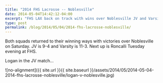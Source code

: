 ```yaml
---
title: "2014 FHS Lacrosse -- Noblesville"
date: 2014-05-04T14:42:12-04:00
excerpt: "FHS LAX back on track with wins over Noblesville JV and Varsity teams."
type: post
permalink: /blog/2014/05/04/2014-fhs-lacrosse-noblesville/
---
```

Both squads returned to their winning ways with victories over Noblesville on Saturday. JV is 9-4 and Varsity is 11-3. Next up is Roncalli Tuesday evening at FHS.

Logan in the JV match...

![no-alignment]({{ site.url }}{{ site.baseurl }}/assets/2014/05/2014-05-04-2014-fhs-lacrosse-noblesville/logan-v-noblesville.jpg)
